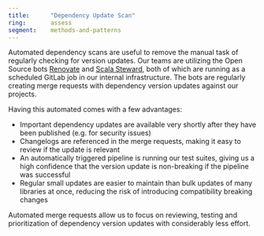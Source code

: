 ```yaml
---
title:      "Dependency Update Scan"
ring:       assess
segment:    methods-and-patterns
---
```


Automated dependency scans are useful to remove the manual task of regularly checking for version updates.
Our teams are utilizing the Open Source bots [Renovate](https://github.com/renovatebot/renovate) and [Scala Steward](https://github.com/fthomas/scala-steward), both of which are running as a scheduled GitLab job in our internal infrastructure.
The bots are regularly creating merge requests with dependency version updates against our projects.

Having this automated comes with a few advantages:

- Important dependency updates are available very shortly after they have been published (e.g. for security issues)
- Changelogs are referenced in the merge requests, making it easy to review if the update is relevant
- An automatically triggered pipeline is running our test suites, giving us a high confidence that the version update is non-breaking if the pipeline was successful
- Regular small updates are easier to maintain than bulk updates of many libraries at once, reducing the risk of introducing compatibility breaking changes

Automated merge requests allow us to focus on reviewing, testing and prioritization of dependency version updates with considerably less effort.
